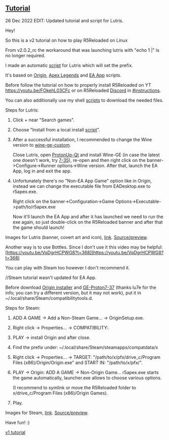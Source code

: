## [Tutorial](https://www.reddit.com/r/r5reloaded/comments/wv19jf/r5reloaded_works_on_linux_v2/)

26 Dec 2022 EDIT: Updated tutorial and script for Lutris.

Hey!

So this is a v2 tutorial on how to play R5Reloaded on Linux

From v2.0.2_rc the workaround that was launching lutris with "echo 1 |" is no longer required.

I made an automatic [script](https://github.com/begin-theadventure/lutris-scripts/blob/main/R5Reloaded/r5reloaded.json) for Lutris which will set the prefix.

It's based on [Origin](https://lutris.net/games/origin), [Apex Legends](https://lutris.net/games/apex-legends) and [EA App](https://lutris.net/games/ea-desktop) scripts.

Before follow the tutorial on how to properly install R5Reloaded on YT https://youtu.be/FOkehL03CFc or on R5Reloaded [Discord](https://discord.com/invite/r5reloaded) in [#instructions](https://discord.com/channels/873158454850756638/873170878475669514/995977751502803014).

You can also additionally use my shell [scripts](https://github.com/begin-theadventure/r5reloaded-upllers/releases) to download the needed files.

Steps for Lutris:

1. Click + near "Search games".
2. Choose "Install from a local install [script](https://github.com/begin-theadventure/lutris-scripts/releases/download/R5Reloaded/r5reloaded.json)".
3. After a successful installation, I recommended to change the Wine version to [wine-ge-custom](https://github.com/GloriousEggroll/wine-ge-custom/releases).

    Close Lutris, open [ProtonUp-Qt](https://github.com/DavidoTek/ProtonUp-Qt/releases) and install Wine-GE (in case the latest one doesn't work, try [7-35](https://github.com/GloriousEggroll/wine-ge-custom/releases/tag/GE-Proton7-35)), re-open and then right click on the banner->Configure->Runner options->Wine version. After that, launch the EA App, log in and exit the app.

4. Unfortunately there's no "Non-EA App Game" option like in Origin, instead we can change the executable file from EADesktop.exe to r5apex.exe.

    Right click on the banner->Configuration->Game Options->Executable->path/to/r5apex.exe

    Now it'll launch the EA App and after it has launched we need to run the exe again, so just double-click on the R5Reloaded banner and after that the game should launch!

Images for Lutris (banner, covert art and icon), [link](https://github.com/begin-theadventure/lutris-scripts/tree/main/R5Reloaded/images/R5ReloadedImagesLutris#readme). [Source/preview]( https://nitter.net/R5Reloaded).

Another way is to use Bottles. Since I don't use it this video may be helpful: [https://youtu.be/VqDgrHCPWG8?t=368](https://youtu.be/VqDgrHCPWG8?t=368)

You can play with Steam too however I don't recommend it.

//Steam tutorial wasn't updated for EA App.

Before download [Origin installer](https://download.dm.origin.com/origin/live/OriginSetup.exe) and [GE-Proton7-37](https://github.com/GloriousEggroll/proton-ge-custom/releases/tag/GE-Proton7-37) (thanks lu7e for the info; you can try a different version, but it may not work), put it in ~/.local/share/Steam/compatibilitytools.d.

Steps for Steam:

1. ADD A GAME -> Add a Non-Steam Game... -> OriginSetup.exe.
2. Right click -> Properties... -> COMPATIBILITY:.
3. PLAY -> install Origin and after close.
4. Find the prefix under: ~/.local/share/Steam/steamapps/compatdata/x
5. Right click -> Properties... ->  TARGET: "/path/to/x/pfx/drive_c/Program Files (x86)/Origin/Origin.exe" and START IN: "/path/to/x/pfx/".
6. PLAY -> Origin: ADD A GAME -> Non-Origin Game... r5apex.exe starts the game automatically, launcher.exe allows to choose various options.

   (I recommend to symlink or move the R5Reloaded folder to x/drive_c/Program Files (x86)/Origin Games).
7. Play.

Images for Steam, [link](https://github.com/begin-theadventure/lutris-scripts/tree/main/R5Reloaded/images/R5ReloadedImagesSteam). [Source/preview]( https://nitter.net/R5Reloaded).

Have fun! :)

[v1 tutorial](https://www.reddit.com/r/ApexLegendsOnLinux/comments/pd56t5/r5reloaded_is_working_on_gnulinux/)
